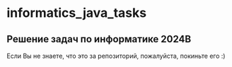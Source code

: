 # informatics_java_tasks
## Решение задач по информатике 2024В ##
Если Вы не знаете, что это за репозиторий, пожалуйста, покиньте его :)
